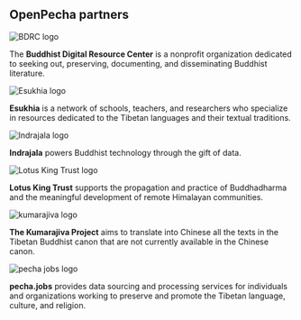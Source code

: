 ## OpenPecha partners

![BDRC logo](https://user-images.githubusercontent.com/51434640/194739598-8a630a40-b83e-46cd-9f52-3f746db9864f.png)

The **Buddhist Digital Resource Center** is a nonprofit organization dedicated to seeking out, preserving, documenting, and disseminating Buddhist literature.

![Esukhia logo](https://user-images.githubusercontent.com/51434640/194739560-d1e29abc-b9ae-428b-a635-93dc1008f6ff.png)

**Esukhia** is a network of schools, teachers, and researchers who specialize in resources dedicated to the Tibetan languages and their textual traditions.

![Indrajala logo](https://user-images.githubusercontent.com/51434640/194739512-b14be290-b7fa-4ea6-bfb7-f89124e37188.png)

**Indrajala** powers Buddhist technology through the gift of data.

![Lotus King Trust logo](https://user-images.githubusercontent.com/51434640/194739430-e751a55c-d584-4cca-9c66-45eb5f79d3ee.png)

**Lotus King Trust** supports the propagation and practice of Buddhadharma and the meaningful development of remote Himalayan communities.

![kumarajiva logo](https://user-images.githubusercontent.com/51434640/194739365-bfa7a89d-e930-48d7-8f98-56a7db773764.png)

**The Kumarajiva Project** aims to translate into Chinese all the texts in the Tibetan Buddhist canon that are not currently available in the Chinese canon.

![pecha jobs logo](https://user-images.githubusercontent.com/51434640/194739884-2fc3d7f2-0b2b-4a3f-9091-7eefb62c3cc3.png)

**pecha.jobs** provides data sourcing and processing services for individuals and organizations working to preserve and promote the Tibetan language, culture, and religion.

